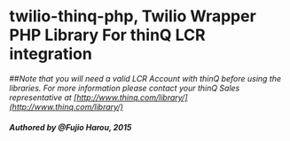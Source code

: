 # twilio-thinq-php, Twilio Wrapper PHP Library For thinQ LCR integration

##*Note that you will need a valid LCR Account with thinQ before using the libraries. For more information please contact your thinQ Sales representative at [http://www.thinq.com/library/](http://www.thinq.com/library/)*

#### *Authored by @Fujio Harou, 2015*